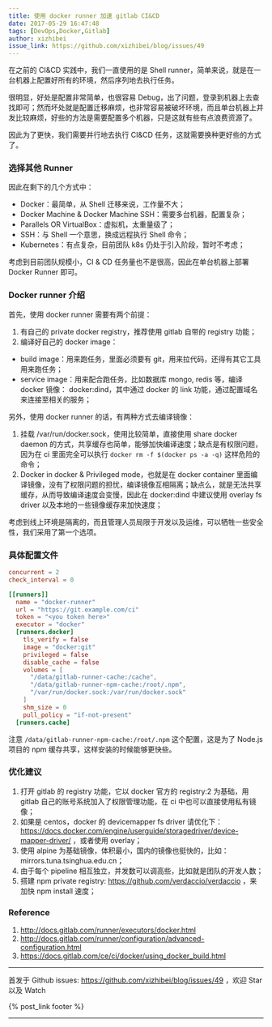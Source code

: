```yaml
---
title: 使用 docker runner 加速 gitlab CI&CD
date: 2017-05-29 16:47:48
tags: [DevOps,Docker,Gitlab]
author: xizhibei
issue_link: https://github.com/xizhibei/blog/issues/49
---
```

在之前的 CI&CD 实践中，我们一直使用的是 Shell runner，简单来说，就是在一台机器上配置好所有的环境，然后序列地去执行任务。

很明显，好处是配置非常简单，也很容易 Debug，出了问题，登录到机器上去查找即可；然而坏处就是配置迁移麻烦，也非常容易被破坏环境，而且单台机器上并发比较麻烦，好些的方法是需要配置多个机器，只是这就有些有点浪费资源了。

因此为了更快，我们需要并行地去执行 CI&CD 任务，这就需要换种更好些的方式了。

### 选择其他 Runner
因此在剩下的几个方式中：

* Docker：最简单，从 Shell 迁移来说，工作量不大；
* Docker Machine & Docker Machine SSH：需要多台机器，配置复杂；
* Parallels OR VirtualBox：虚拟机，太重量级了；
* SSH：与 Shell 一个意思，换成远程执行 Shell 命令；
* Kubernetes：有点复杂，目前团队 k8s 仍处于引入阶段，暂时不考虑；

考虑到目前团队规模小，CI & CD 任务量也不是很高，因此在单台机器上部署 Docker Runner 即可。

### Docker runner 介绍
首先，使用 docker runner 需要有两个前提：

1. 有自己的 private docker registry，推荐使用 gitlab 自带的 registry 功能；
2. 编译好自己的 docker image：
 * build image：用来跑任务，里面必须要有 git，用来拉代码，还得有其它工具用来跑任务；
 * service image：用来配合跑任务，比如数据库 mongo, redis 等，编译 docker 镜像： docker:dind，其中通过 docker 的 link 功能，通过配置域名来连接至相关的服务；

另外，使用 docker runner 的话，有两种方式去编译镜像：

1. 挂载 /var/run/docker.sock，使用比较简单，直接使用 share docker daemon 的方式，共享缓存也简单，能够加快编译速度；缺点是有权限问题，因为在 ci 里面完全可以执行 `docker rm -f $(docker ps -a -q)` 这样危险的命令；
2. Docker in docker & Privileged mode，也就是在 docker container 里面编译镜像，没有了权限问题的担忧，编译镜像互相隔离；缺点么，就是无法共享缓存，从而导致编译速度会变慢，因此在 docker:dind 中建议使用 overlay fs driver 以及本地的一些镜像缓存来加快速度；

考虑到线上环境是隔离的，而且管理人员局限于开发以及运维，可以牺牲一些安全性，我们采用了第一个选项。

### 具体配置文件

```toml
concurrent = 2
check_interval = 0

[[runners]]
  name = "docker-runner"
  url = "https://git.example.com/ci"
  token = "<you token here>"
  executor = "docker"
  [runners.docker]
    tls_verify = false
    image = "docker:git"
    privileged = false
    disable_cache = false
    volumes = [
      "/data/gitlab-runner-cache:/cache",
      "/data/gitlab-runner-npm-cache:/root/.npm",
      "/var/run/docker.sock:/var/run/docker.sock"
    ]
    shm_size = 0
    pull_policy = "if-not-present"
  [runners.cache]
```

注意 `/data/gitlab-runner-npm-cache:/root/.npm` 这个配置，这是为了 Node.js 项目的 npm 缓存共享，这样安装的时候能够更快些。

### 优化建议

1. 打开 gitlab 的 registry 功能，它以 docker 官方的 registry:2 为基础，用 gitlab 自己的账号系统加入了权限管理功能，在 ci 中也可以直接使用私有镜像；
2. 如果是 centos，docker 的 devicemapper fs driver 请优化下：https://docs.docker.com/engine/userguide/storagedriver/device-mapper-driver/ ，或者使用 overlay； 
3. 使用 alpine 为基础镜像，体积最小，国内的镜像也挺快的，比如：mirrors.tuna.tsinghua.edu.cn；
4. 由于每个 pipeline 相互独立，并发数可以调高些，比如就是团队的开发人数；
5. 搭建 npm private registry: https://github.com/verdaccio/verdaccio ，来加快 npm install 速度；

### Reference
1. http://docs.gitlab.com/runner/executors/docker.html
2. http://docs.gitlab.com/runner/configuration/advanced-configuration.html
3. https://docs.gitlab.com/ce/ci/docker/using_docker_build.html



***
首发于 Github issues: https://github.com/xizhibei/blog/issues/49 ，欢迎 Star 以及 Watch

{% post_link footer %}
***